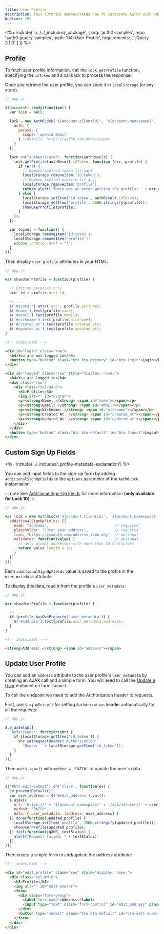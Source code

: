```yaml
---
title: User Profile
description: This tutorial demonstrates how to integrate Auth0 with jQuery to authenticate and fetch/show/update profile information.
budicon: 292
---
```


<%= include('../../../_includes/_package', {
  org: 'auth0-samples',
  repo: 'auth0-jquery-samples',
  path: '04-User-Profile',
  requirements: [
    'jQuery 3.1.0'
  ]
}) %>

## Profile

To fetch user profile information, call the `lock.getProfile` function, specifying the `idToken` and a callback to process the response.

Once you retrieve the user profile, you can store it in `localStorage` (or any store).

```javascript
// app.js

$(document).ready(function() {
  var lock = null;

  lock = new Auth0Lock('${account.clientId}', '${account.namespace}', {
    auth: {
      params: {
        scope: 'openid email'
      } //Details: https://auth0.com/docs/scopes
    }
  });

  lock.on("authenticated", function(authResult) {
    lock.getProfile(authResult.idToken, function (err, profile) {
      if (err) {
        // Remove expired token (if any)
        localStorage.removeItem('id_token');
        // Remove expired profile (if any)
        localStorage.removeItem('profile');
        return alert('There was an error getting the profile: ' + err.message);
      } else {
        localStorage.setItem('id_token', authResult.idToken);
        localStorage.setItem('profile', JSON.stringify(profile));
        showUserProfile(profile);
      }
    });
  });

  var logout = function() {
    localStorage.removeItem('id_token');
    localStorage.removeItem('profile');
    window.location.href = "/";
  }
});
```

Then display `user profile` attributes in your HTML:

```javascript
// app.js

var showUserProfile = function(profile) {

  // Editing purposes only
  user_id = profile.user_id;

  // ...
  $('#avatar').attr('src', profile.picture);
  $('#name').text(profile.name);
  $('#email').text(profile.email);
  $('#nickname').text(profile.nickname);
  $('#created_at').text(profile.created_at);
  $('#updated_at').text(profile.updated_at);
}
```

```html
<!-- index.html -->

<div id="login" class="row">
  <h4>You are not logged in</h4>
  <button type="button" class="btn btn-primary" id="btn-login">Login</button>
</div>

<div id="logged" class="row" style="display: none;">
  <h4>You are logged in</h4>
  <div class="row">
    <div class="col-md-6">
      <h3>Profile</h3>
      <img alt="" id="avatar">
      <p><strong>Name: </strong> <span id="name"></span></p>
      <p><strong>Email: </strong> <span id="email"></span></p>
      <p><strong>Nickname: </strong> <span id="nickname"></span></p>
      <p><strong>Created At: </strong> <span id="created_at"></span></p>
      <p><strong>Updated At: </strong> <span id="updated_at"></span></p>
    </div>
  </div>
  <button type="button" class="btn btn-default" id="btn-logout">Logout</button>
</div>
```

## Custom Sign Up Fields

<%= include('../_includes/_profile-metadata-explanation') %>

You can add input fields to the sign-up form by adding `additionalSignUpFields` to the `options` parameter of the `Auth0Lock` instantiation.

::: note
See [Additional Sign-Up Fields](/libraries/lock/v10/customization#additionalsignupfields-array-) for more information (**only available for Lock 10**).
:::

```javascript
// app.js

var lock = new Auth0Lock('${account.clientId}', '${account.namespace}', {
  additionalSignUpFields: [{
    name: "address",                              // required
    placeholder: "Enter your address",            // required
    icon: "https://example.com/address_icon.png", // optional
    validator: function(value) {                  // optional
      // only accept addresses with more than 10 characters
      return value.length > 10;
    }
  }]
});
```

Each `additionalSignUpFields` value is saved to the profile in the `user_metadata` attribute.

To display this data, read it from the profile's `user_metadata`:

```javascript
// app.js

var showUserProfile = function(profile) {

  // ...
  if (profile.hasOwnProperty('user_metadata')) {
    $('#address').text(profile.user_metadata.address);
  }
}
```

```html
<!-- index.html -->

<strong>Address: </strong> <span id="address"></span>
```

## Update User Profile

You can add an `address` attribute to the user profile's `user_metadata` by creating an AJAX call and a simple form. You will need to call the [Update a User](/api/management/v2#!/Users/patch_users_by_id) endpoint on form-submit.

To call the endpoint we need to add the Authorization header to requests.

First, use `$.ajaxSetup()` for setting `Authorization` header automatically for all the requests:

```javascript
// app.js

$.ajaxSetup({
  'beforeSend': function(xhr) {
    if (localStorage.getItem('id_token')) {
      xhr.setRequestHeader('Authorization',
        'Bearer ' + localStorage.getItem('id_token'));
    }
  }
});
```

Then use `$.ajax()` with `method = 'PATCH'` to update the user's data.

```javascript
// app.js

$('#btn-edit-submit').on('click', function(ev) {
  ev.preventDefault();
  var user_address = $('#edit_address').val();
  $.ajax({
    url: 'https://' + '${account.namespace}' + '/api/v2/users/' + user_id,
    method: 'PATCH',
    data: { user_metadata: {address: user_address} }
  }).done(function(updated_profile) {
    localStorage.setItem('profile', JSON.stringify(updated_profile));
    showUserProfile(updated_profile);
  }).fail(function(jqXHR, textStatus) {
    alert("Request failed: " + textStatus);
  });
});
```

Then create a simple form to add/update the *address* attribute:

```html
<!-- index.html -->

<div id="edit_profile" class="row" style="display: none;">
  <div class="col-md-6">
    <h3>Profile</h3>
    <img alt="" id="edit-avatar">
    <form>
      <div class="form-group">
        <label for="name">Address</label>
        <input type="text" class="form-control" id="edit_address" placeholder="Enter address">
      </div>
      <button type="submit" class="btn btn-default" id="btn-edit-submit">Submit</button>
    </form>
  </div>
</div>
```
